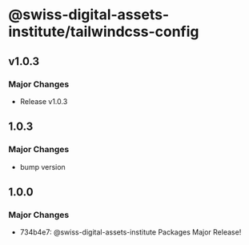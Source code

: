 # @swiss-digital-assets-institute/tailwindcss-config

## v1.0.3

### Major Changes

- Release v1.0.3

## 1.0.3

### Major Changes

- bump version

## 1.0.0

### Major Changes

- 734b4e7: @swiss-digital-assets-institute Packages Major Release!
